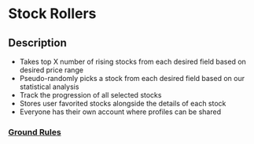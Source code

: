 # Stock Rollers

## Description
* Takes top X number of rising stocks from each desired field based on desired price range 
* Pseudo-randomly picks a stock from each desired field based on our statistical analysis
* Track the progression of all selected stocks
* Stores user favorited stocks alongside the details of each stock
* Everyone has their own account where profiles can be shared

### [Ground Rules](docs/ground-rules.md)
